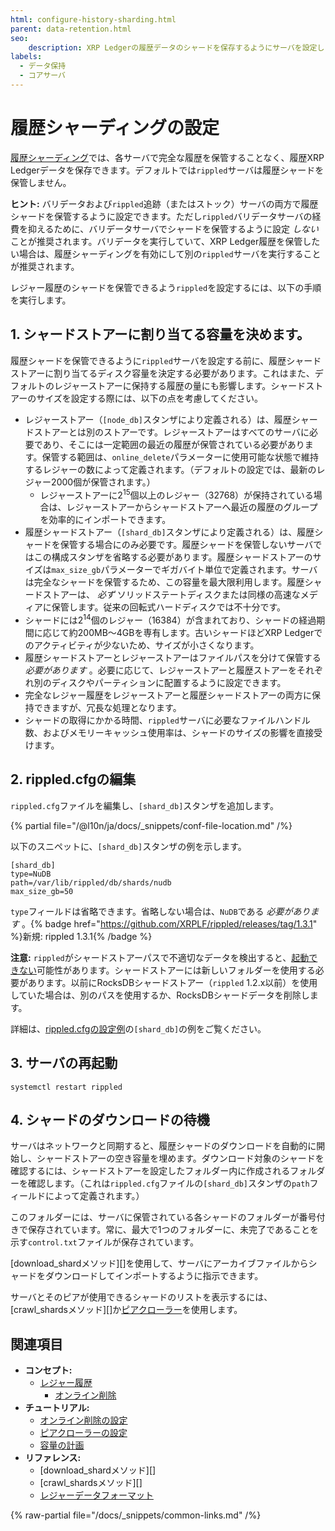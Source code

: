 ```yaml
---
html: configure-history-sharding.html
parent: data-retention.html
seo:
    description: XRP Ledgerの履歴データのシャードを保存するようにサーバを設定します。
labels:
  - データ保持
  - コアサーバ
---
```

# 履歴シャーディングの設定

[履歴シャーディング](history-sharding.md)では、各サーバで完全な履歴を保管することなく、履歴XRP Ledgerデータを保存できます。デフォルトでは`rippled`サーバは履歴シャードを保管しません。

**ヒント:** バリデータおよび`rippled`追跡（またはストック）サーバの両方で履歴シャードを保管するように設定できます。ただし`rippled`バリデータサーバの経費を抑えるために、バリデータサーバでシャードを保管するように設定 _しない_ ことが推奨されます。バリデータを実行していて、XRP Ledger履歴を保管したい場合は、履歴シャーディングを有効にして別の`rippled`サーバを実行することが推奨されます。

レジャー履歴のシャードを保管できるよう`rippled`を設定するには、以下の手順を実行します。

## 1. シャードストアーに割り当てる容量を決めます。

履歴シャードを保管できるように`rippled`サーバを設定する前に、履歴シャードストアーに割り当てるディスク容量を決定する必要があります。これはまた、デフォルトのレジャーストアーに保持する履歴の量にも影響します。シャードストアーのサイズを設定する際には、以下の点を考慮してください。

- レジャーストアー（`[node_db]`スタンザにより定義される）は、履歴シャードストアーとは別のストアーです。レジャーストアーはすべてのサーバに必要であり、そこには一定範囲の最近の履歴が保管されている必要があります。保管する範囲は、`online_delete`パラメーターに使用可能な状態で維持するレジャーの数によって定義されます。（デフォルトの設定では、最新のレジャー2000個が保管されます。）
  - レジャーストアーに2<sup>15</sup>個以上のレジャー（32768）が保持されている場合は、レジャーストアーからシャードストアーへ最近の履歴のグループを効率的にインポートできます。
- 履歴シャードストアー（`[shard_db]`スタンザにより定義される）は、履歴シャードを保管する場合にのみ必要です。履歴シャードを保管しないサーバではこの構成スタンザを省略する必要があります。履歴シャードストアーのサイズは`max_size_gb`パラメーターでギガバイト単位で定義されます。サーバは完全なシャードを保管するため、この容量を最大限利用します。履歴シャードストアーは、 _必ず_ ソリッドステートディスクまたは同様の高速なメディアに保管します。従来の回転式ハードディスクでは不十分です。
- シャードには2<sup>14</sup>個のレジャー（16384）が含まれており、シャードの経過期間に応じて約200MB～4GBを専有します。古いシャードほどXRP Ledgerでのアクティビティが少ないため、サイズが小さくなります。
- 履歴シャードストアーとレジャーストアーはファイルパスを分けて保管する _必要があります_ 。必要に応じて、レジャーストアーと履歴ストアーをそれぞれ別のディスクやパーティションに配置するように設定できます。
- 完全なレジャー履歴をレジャーストアーと履歴シャードストアーの両方に保持できますが、冗長な処理となります。
- シャードの取得にかかる時間、`rippled`サーバに必要なファイルハンドル数、およびメモリーキャッシュ使用率は、シャードのサイズの影響を直接受けます。

## 2. rippled.cfgの編集

`rippled.cfg`ファイルを編集し、`[shard_db]`スタンザを追加します。

{% partial file="/@l10n/ja/docs/_snippets/conf-file-location.md" /%}

以下のスニペットに、`[shard_db]`スタンザの例を示します。

```
[shard_db]
type=NuDB
path=/var/lib/rippled/db/shards/nudb
max_size_gb=50
```

`type`フィールドは省略できます。省略しない場合は、`NuDB`である _必要があります_ 。{% badge href="https://github.com/XRPLF/rippled/releases/tag/1.3.1" %}新規: rippled 1.3.1{% /badge %}

**注意:** `rippled`がシャードストアーパスで不適切なデータを検出すると、[起動できない](../../troubleshooting/server-wont-start.md)可能性があります。シャードストアーには新しいフォルダーを使用する必要があります。以前にRocksDBシャードストアー（`rippled` 1.2.x以前）を使用していた場合は、別のパスを使用するか、RocksDBシャードデータを削除します。

詳細は、[rippled.cfgの設定例](https://github.com/XRPLF/rippled/blob/master/cfg/rippled-example.cfg)の`[shard_db]`の例をご覧ください。

## 3. サーバの再起動

```
systemctl restart rippled
```

## 4. シャードのダウンロードの待機

サーバはネットワークと同期すると、履歴シャードのダウンロードを自動的に開始し、シャードストアーの空き容量を埋めます。ダウンロード対象のシャードを確認するには、シャードストアーを設定したフォルダー内に作成されるフォルダーを確認します。（これは`rippled.cfg`ファイルの`[shard_db]`スタンザの`path`フィールドによって定義されます。）

このフォルダーには、サーバに保管されている各シャードのフォルダーが番号付きで保存されています。常に、最大で1つのフォルダーに、未完了であることを示す`control.txt`ファイルが保存されています。

[download_shardメソッド][]を使用して、サーバにアーカイブファイルからシャードをダウンロードしてインポートするように指示できます。

サーバとそのピアが使用できるシャードのリストを表示するには、[crawl_shardsメソッド][]か[ピアクローラー](../../../references/http-websocket-apis/peer-port-methods/peer-crawler.md)を使用します。


## 関連項目

- **コンセプト:**
  - [レジャー履歴](../../../concepts/networks-and-servers/ledger-history.md)
    - [オンライン削除](online-deletion.md)
- **チュートリアル:**
  - [オンライン削除の設定](configure-online-deletion.md)
  - [ピアクローラーの設定](../peering/configure-the-peer-crawler.md)
  - [容量の計画](../../installation/capacity-planning.md)
- **リファレンス:**
  - [download_shardメソッド][]
  - [crawl_shardsメソッド][]
  - [レジャーデータフォーマット](../../../references/protocol/ledger-data/index.md)

{% raw-partial file="/docs/_snippets/common-links.md" /%}
